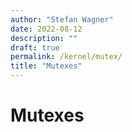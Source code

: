 ```yaml
---
author: "Stefan Wagner"
date: 2022-08-12
description: ""
draft: true
permalink: /kernel/mutex/
title: "Mutexes"
---
```


# Mutexes
